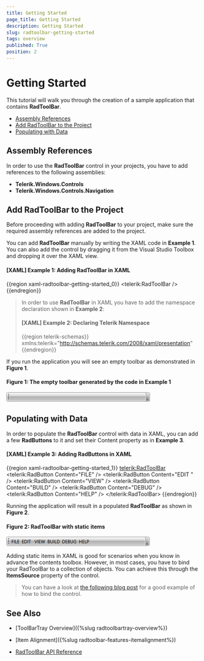 ```yaml
---
title: Getting Started
page_title: Getting Started
description: Getting Started
slug: radtoolbar-getting-started
tags: overview
published: True
position: 2
---
```


# Getting Started

This tutorial will walk you through the creation of a sample application that contains __RadToolBar__. 

* [Assembly References](#assembly-references)
* [Add RadToolBar to the Project](#add-radtoolbar-to-the-project)
* [Populating with Data](#populating-with-data)

## Assembly References

In order to use the __RadToolBar__ control in your projects, you have to add references to the following assemblies:			

* __Telerik.Windows.Controls__
* __Telerik.Windows.Controls.Navigation__

## Add RadToolBar to the Project

Before proceeding with adding __RadToolBar__ to your project, make sure the required assembly references are added to the project. 

You can add __RadToolBar__ manually by writing the XAML code in __Example 1__. You can also add the control by dragging it from the Visual Studio Toolbox and dropping it over the XAML view.

#### __[XAML] Example 1: Adding RadToolBar in XAML__

{{region xaml-radtoolbar-getting-started_0}}
	<telerik:RadToolBar />
{{endregion}}


>In order to use __RadToolBar__ in XAML you have to add the namespace declaration shown in __Example 2__:
>#### __[XAML] Example 2: Declaring Telerik Namespace__
>{{region telerik-schemas}}
>    xmlns:telerik="http://schemas.telerik.com/2008/xaml/presentation"
>{{endregion}}

If you run the application you will see an empty toolbar as demonstrated in __Figure 1__. 

#### __Figure 1: The empty toolbar generated by the code in Example 1__

![Empty RadToolBar](images/empty-toolbar.png)

## Populating with Data

In order to populate the __RadToolBar__ control with data in XAML, you can add a few __RadButtons__ to it and set their Content property as in __Example 3__.

#### __[XAML] Example 3: Adding RadButtons in XAML__

{{region xaml-radtoolbar-getting-started_1}}
	<telerik:RadToolBar>
		<telerik:RadButton Content="FILE" />
		<telerik:RadButton Content="EDIT " />
		<telerik:RadButton Content="VIEW" />
		<telerik:RadButton Content="BUILD" />
		<telerik:RadButton Content="DEBUG" />
		<telerik:RadButton Content="HELP" />
	</telerik:RadToolBar>
{{endregion}}

Running the application will result in a populated __RadToolBar__ as shown in __Figure 2__.

#### __Figure 2: RadToolBar with static items__

![Populated RadToolBar](images/populated-toolbox.png)

Adding static items in XAML is good for scenarios when you know in advance the contents toolbox. However, in most cases, you have to bind your RadToolBar to a collection of objects. You can achieve this through the **ItemsSource** property of the control.

>You can have a look at [the following blog post](http://www.telerik.com/blogs/how-to-databind-telerik-s-toolbar) for a good example of how to bind the control.

## See Also

 * [ToolBarTray Overview]({%slug radtoolbartray-overview%})

 * [Item Alignment]({%slug radtoolbar-features-itemalignment%})

 * [RadToolBar API Reference](http://docs.telerik.com/devtools/wpf/api/html/t_telerik_windows_controls_radtoolbar.htm)